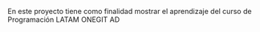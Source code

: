 En este proyecto tiene como finalidad mostrar el aprendizaje del curso de Programación LATAM ONEGIT AD